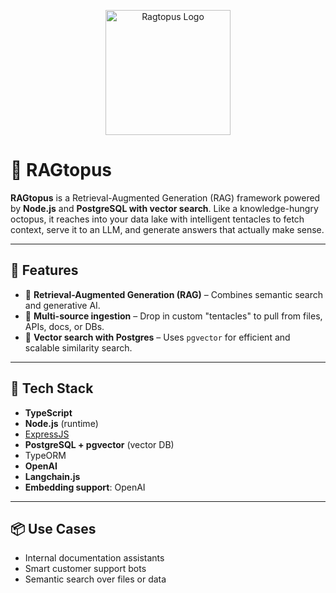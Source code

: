 <p align="center">
  <image srcse="assets/ragtopus.png" alt="Ragtopus Logo" width="200"/>
</p>

# 🐙 RAGtopus

**RAGtopus** is a Retrieval-Augmented Generation (RAG) framework powered by **Node.js** and **PostgreSQL with vector search**. Like a knowledge-hungry octopus, it reaches into your data lake with intelligent tentacles to fetch context, serve it to an LLM, and generate answers that actually make sense.

---

## 🚀 Features

- 🧠 **Retrieval-Augmented Generation (RAG)** – Combines semantic search and generative AI.
- 🐙 **Multi-source ingestion** – Drop in custom "tentacles" to pull from files, APIs, docs, or DBs.
- 📡 **Vector search with Postgres** – Uses `pgvector` for efficient and scalable similarity search.

---

## 🧬 Tech Stack

- **TypeScript**
- **Node.js** (runtime)
- [ExpressJS](https://expressjs.com/)
- **PostgreSQL + pgvector** (vector DB)
- TypeORM
- **OpenAI**
- **Langchain.js**
- **Embedding support**: OpenAI

---

## 📦 Use Cases

- Internal documentation assistants
- Smart customer support bots
- Semantic search over files or data
